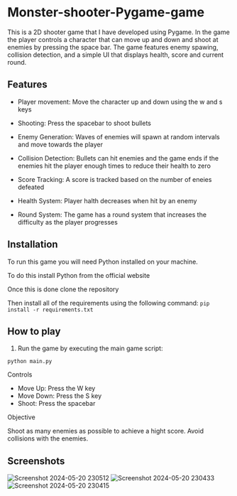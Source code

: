 # Monster-shooter-Pygame-game
This is a 2D shooter game that I have developed using Pygame. In the game the player controls a character that can move up and down and shoot at enemies by pressing the space bar. The game features enemy spawing, collision detection, and a simple UI that displays health, score and current round. 


## Features

- Player movement: Move the character up and down using the w and s keys

- Shooting: Press the spacebar to shoot bullets

- Enemy Generation: Waves of enemies will spawn at random intervals and move towards the player

- Collision Detection: Bullets can hit enemies and the game ends if the enemies hit the player enough times to reduce their health to zero

- Score Tracking: A score is tracked based on the number of eneies defeated

- Health System: Player halth decreases when hit by an enemy

- Round System: The game has a round system that increases the difficulty as the player progresses


## Installation
To run this game you will need Python installed on your machine.

To do this install Python from the official website

Once this is done clone the repository

Then install all of the requirements using the following command:
`pip install -r requirements.txt`

## How to play
1. Run the game by executing the main game script:

`python main.py`

Controls
- Move Up: Press the W key
- Move Down: Press the S key
- Shoot: Press the spacebar

Objective

Shoot as many enemies as possible to achieve a hight score. Avoid collisions with the enemies.


## Screenshots

![Screenshot 2024-05-20 230512](https://github.com/Zack-D-44/Monster-shooter-Pygame-game/assets/125923264/0c1c8ab5-e329-4e9e-baf9-1cc0c56b2689)
![Screenshot 2024-05-20 230433](https://github.com/Zack-D-44/Monster-shooter-Pygame-game/assets/125923264/dfeff954-dee1-4904-bb2b-877bf55cf566)
![Screenshot 2024-05-20 230415](https://github.com/Zack-D-44/Monster-shooter-Pygame-game/assets/125923264/3a44403a-a143-4e34-8904-2f3a3dae94d8)




